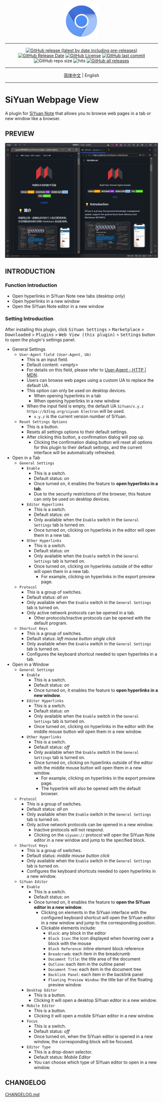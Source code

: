 <div align="center">
<img alt="icon" src="./icon.png" style="width: 8em; height: 8em;">

---
[![GitHub release (latest by date including pre-releases)](https://img.shields.io/github/v/release/Zuoqiu-Yingyi/siyuan-plugin-webview?include_prereleases&style=flat-square)](https://github.com/Zuoqiu-Yingyi/siyuan-plugin-webview/releases/latest)
[![GitHub Release Date](https://img.shields.io/github/release-date/Zuoqiu-Yingyi/siyuan-plugin-webview?style=flat-square)](https://github.com/Zuoqiu-Yingyi/siyuan-plugin-webview/releases/latest)
[![GitHub License](https://img.shields.io/github/license/Zuoqiu-Yingyi/siyuan-plugin-webview?style=flat-square)](https://github.com/Zuoqiu-Yingyi/siyuan-plugin-webview/blob/main/LICENSE)
[![GitHub last commit](https://img.shields.io/github/last-commit/Zuoqiu-Yingyi/siyuan-plugin-webview?style=flat-square)](https://github.com/Zuoqiu-Yingyi/siyuan-plugin-webview/commits/main)
![GitHub repo size](https://img.shields.io/github/repo-size/Zuoqiu-Yingyi/siyuan-plugin-webview?style=flat-square)
![hits](https://hits.b3log.org/Zuoqiu-Yingyi/siyuan-plugin-webview.svg)
[![GitHub all releases](https://img.shields.io/github/downloads/Zuoqiu-Yingyi/siyuan-plugin-webview/total?style=flat-square)](https://github.com/Zuoqiu-Yingyi/siyuan-plugin-webview/releases)

---
[简体中文](./README_zh_CN.md) \| English

---
</div>

# SiYuan Webpage View

A plugin for [SiYuan Note](https://github.com/siyuan-note/siyuan) that allows you to browse web pages in a tab or new window like a browser.

## PREVIEW

![preview image](./preview.png)

## INTRODUCTION

### Function Introduction

- Open hyperlinks in SiYuan Note new tabs (desktop only)
- Open hyperlinks in a new window
- Open the SiYuan Note editor in a new window

### Setting Introduction

After installing this plugin, click <kbd>SiYuan Settings</kbd> > <kbd>Marketplace</kbd> > <kbd>Downloaded</kbd> > <kbd>Plugins</kbd> > <kbd>Web View (this plugin)</kbd> > <kbd>Settings</kbd> button to open the plugin's settings panel.

- General Settings
  - `User-Agent field (User-Agent, UA)`
    - This is an input field.
    - Default content: *&lt;empty&gt;*
    - For details on this field, please refer to [User-Agent - HTTP | MDN](https://developer.mozilla.org/en-US/docs/Web/HTTP/Headers/User-Agent).
    - Users can browse web pages using a custom UA to replace the default UA.
    - This option can only be used on desktop devices.
      - When opening hyperlinks in a tab
      - When opening hyperlinks in a new window
    - When the input field is empty, the default UA `SiYuan/x.y.z https://b3log.org/siyuan Electron` will be used.
      - `x.y.z` is the current version number of SiYuan.
  - `Reset Settings Options`
    - This is a button.
    - Resets all settings options to their default settings.
    - After clicking this button, a confirmation dialog will pop up.
      - Clicking the confirmation dialog button will reset all options for this plugin to their default settings, and the current interface will be automatically refreshed.
- Open in a Tab
  - `General Settings`
    - `Enable`
      - This is a switch.
      - Default status: *on*
      - Once turned on, it enables the feature to **open hyperlinks in a tab**.
      - Due to the security restrictions of the browser, this feature can only be used on desktop devices.
    - `Editor Hyperlinks`
      - This is a switch.
      - Default status: *on*
      - Only available when the `Enable` switch in the `General Settings` tab is turned on.
      - Once turned on, clicking on hyperlinks in the editor will open them in a new tab.
    - `Other Hyperlinks`
      - This is a switch.
      - Default status: *on*
      - Only available when the `Enable` switch in the `General Settings` tab is turned on.
      - Once turned on, clicking on hyperlinks outside of the editor will open them in a new tab.
        - For example, clicking on hyperlinks in the export preview page.
  - `Protocol`
    - This is a group of switches.
    - Default status: *all on*
    - Only available when the `Enable` switch in the `General Settings` tab is turned on.
    - Only active network protocols can be opened in a tab.
      - Other protocols/inactive protocols can be opened with the default program.
  - `Shortcut Keys`
    - This is a group of switches.
    - Default status: *left mouse button single click*
    - Only available when the `Enable` switch in the `General Settings` tab is turned on.
    - Configures the keyboard shortcut needed to open hyperlinks in a tab.
- Open in a Window
  - `General Settings`
    - `Enable`
      - This is a switch.
      - Default status: *on*
      - Once turned on, it enables the feature to **open hyperlinks in a new window**.
    - `Editor Hyperlinks`
      - This is a switch.
      - Default status: *on*
      - Only available when the `Enable` switch in the `General Settings` tab is turned on.
      - Once turned on, clicking on hyperlinks in the editor with the middle mouse button will open them in a new window.
    - `Other Hyperlinks`
      - This is a switch.
      - Default status: *off*
      - Only available when the `Enable` switch in the `General Settings` tab is turned on.
      - Once turned on, clicking on hyperlinks outside of the editor with the middle mouse button will open them in a new window.
        - For example, clicking on hyperlinks in the export preview page.
        - The hyperlink will also be opened with the default browser.
  - `Protocol`
    - This is a group of switches.
    - Default status: *all on*
    - Only available when the `Enable` switch in the `General Settings` tab is turned on.
    - Only active network protocols can be opened in a new window.
      - Inactive protocols will not respond.
      - Clicking on the `siyuan://` protocol will open the SiYuan Note editor in a new window and jump to the specified block.
  - `Shortcut Keys`
    - This is a group of switches.
    - Default status: *middle mouse button click*
    - Only available when the `Enable` switch in the `General Settings` tab is turned on.
    - Configures the keyboard shortcuts needed to open hyperlinks in a new window.
  - `SiYuan Editor`
    - `Enable`
      - This is a switch.
      - Default status: *on*
      - Once turned on, it enables the feature to **open the SiYuan editor in a new window**.
        - Clicking on elements in the SiYuan interface with the configured keyboard shortcut will open the SiYuan editor in a new window and jump to the corresponding position.
        - Clickable elements include:
          - `Block`: any block in the editor
          - `Block Icon`: the icon displayed when hovering over a block with the mouse
          - `Block Reference`: inline element block reference
          - `Breadcrumb`: each item in the breadcrumb
          - `Document Title`: the title area of the document
          - `Outline`: each item in the outline panel
          - `Document Tree`: each item in the document tree
          - `Backlink Panel`: each item in the backlink panel
          - `Floating Preview Window`: the title bar of the floating preview window.
    - `Desktop Editor`
      - This is a button.
      - Clicking it will open a desktop SiYuan editor in a new window.
    - `Mobile Editor`
      - This is a button.
      - Clicking it will open a mobile SiYuan editor in a new window.
    - `Focus`
      - This is a switch.
      - Default status: *off*
      - Once turned on, when the SiYuan editor is opened in a new window, the corresponding block will be focused.
    - `Editor Type`
      - This is a drop-down selector.
      - Default status: *Mobile Editor*
      - You can choose which type of SiYuan editor to open in a new window.

## CHANGELOG

[CHANGELOG.md](https://github.com/Zuoqiu-Yingyi/siyuan-plugin-webview/blob/main/CHANGELOG.md)
